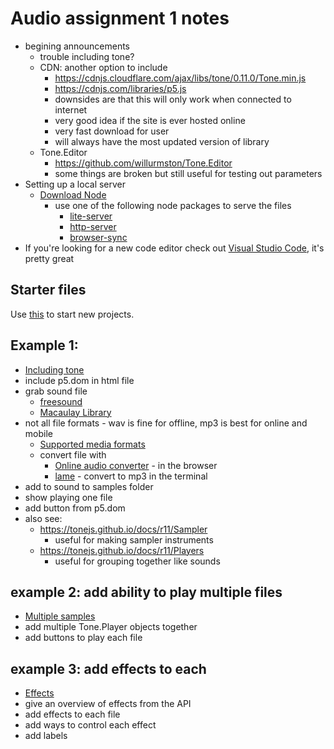 # Audio assignment 1 notes

* begining announcements
  * trouble including tone?
  * CDN: another option to include
    * <https://cdnjs.cloudflare.com/ajax/libs/tone/0.11.0/Tone.min.js>
    * <https://cdnjs.com/libraries/p5.js>
    * downsides are that this will only work when connected to internet
    * very good idea if the site is ever hosted online
    * very fast download for user
    * will always have the most updated version of library
  * Tone.Editor
    * <https://github.com/willurmston/Tone.Editor>
    * some things are broken but still useful for testing out parameters
* Setting up a local server 
  * [Download Node](https://nodejs.org/en/)
    * use one of the following node packages to serve the files
      * [lite-server](https://www.npmjs.com/package/lite-server)
      * [http-server](https://www.npmjs.com/package/http-server)
      * [browser-sync](https://www.browsersync.io/)
* If you're looking for a new code editor check out [Visual Studio Code](https://code.visualstudio.com/), it's pretty great 

## Starter files 
Use [this](0_p5-tone-starter) to start new projects. 
## Example 1:

* [Including tone](1_includingTone_FINISHED/sketch.js)
* include p5.dom in html file
* grab sound file
  * [freesound](http://www.freesound.org)
  * [Macaulay Library](https://www.macaulaylibrary.org/#_ga=2.227816093.1451042078.1519181247-355812784.1519181247)
* not all file formats - wav is fine for offline, mp3 is best for online and mobile
  * [Supported media formats](https://developer.mozilla.org/en-US/docs/Web/HTML/Supported_media_formats)
  * convert file with 
    * [Online audio converter](https://online-audio-converter.com/) - in the browser 
    * [lame](http://lame.sourceforge.net/download.php) - convert to mp3 in the terminal
* add to sound to samples folder
* show playing one file
* add button from p5.dom
* also see:
  * <https://tonejs.github.io/docs/r11/Sampler>
    * useful for making sampler instruments
  * <https://tonejs.github.io/docs/r11/Players>
    * useful for grouping together like sounds

## example 2: add ability to play multiple files

* [Multiple samples](3_TonePlayersMultisample_FINISHED/sketch.js)
* add multiple Tone.Player objects together
* add buttons to play each file

## example 3: add effects to each 

* [Effects](4_TonePlayersFX_FINISHED/sketch.js)
* give an overview of effects from the API
* add effects to each file
* add ways to control each effect
* add labels


